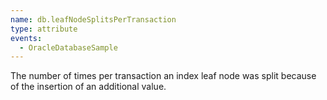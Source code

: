 ```yaml
---
name: db.leafNodeSplitsPerTransaction
type: attribute
events:
  - OracleDatabaseSample
---
```


The number of times per transaction an index leaf node was split because of the insertion of an additional value.